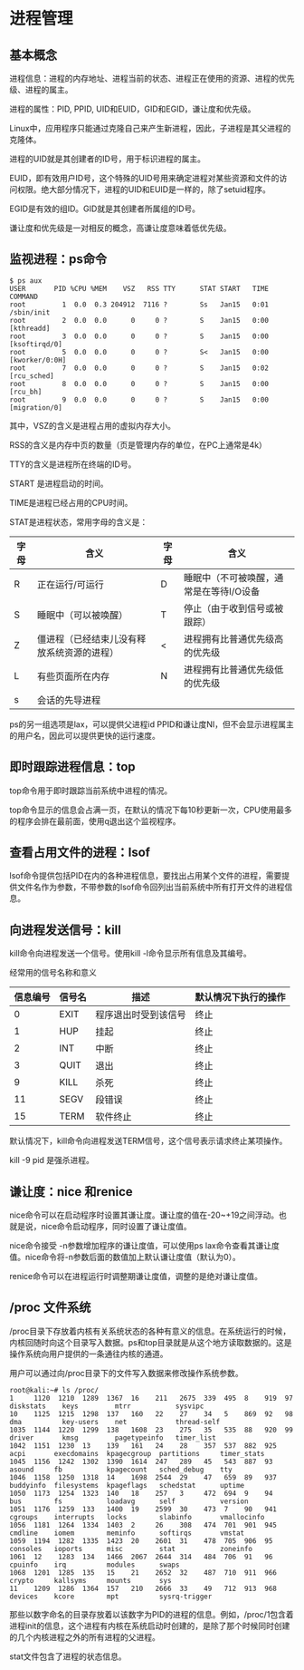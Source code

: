# 进程管理

## 基本概念

进程信息：进程的内存地址、进程当前的状态、进程正在使用的资源、进程的优先级、进程的属主。

进程的属性：PID, PPID, UID和EUID，GID和EGID，谦让度和优先级。

Linux中，应用程序只能通过克隆自己来产生新进程，因此，子进程是其父进程的克隆体。

进程的UID就是其创建者的ID号，用于标识进程的属主。

EUID，即有效用户ID号，这个特殊的UID号用来确定进程对某些资源和文件的访问权限。绝大部分情况下，进程的UID和EUID是一样的，除了setuid程序。

EGID是有效的组ID。GID就是其创建者所属组的ID号。

谦让度和优先级是一对相反的概念，高谦让度意味着低优先级。



## 监视进程：ps命令

```
$ ps aux
USER       PID %CPU %MEM    VSZ   RSS TTY      STAT START   TIME COMMAND
root         1  0.0  0.3 204912  7116 ?        Ss   Jan15   0:01 /sbin/init
root         2  0.0  0.0      0     0 ?        S    Jan15   0:00 [kthreadd]
root         3  0.0  0.0      0     0 ?        S    Jan15   0:00 [ksoftirqd/0]
root         5  0.0  0.0      0     0 ?        S<   Jan15   0:00 [kworker/0:0H]
root         7  0.0  0.0      0     0 ?        S    Jan15   0:02 [rcu_sched]
root         8  0.0  0.0      0     0 ?        S    Jan15   0:00 [rcu_bh]
root         9  0.0  0.0      0     0 ?        S    Jan15   0:00 [migration/0]
```

其中，VSZ的含义是进程占用的虚拟内存大小。

RSS的含义是内存中页的数量（页是管理内存的单位，在PC上通常是4k）

TTY的含义是进程所在终端的ID号。

START 是进程启动的时间。

TIME是进程已经占用的CPU时间。

STAT是进程状态，常用字母的含义是：

| 字母   | 含义                    | 字母   | 含义                    |
| ---- | --------------------- | ---- | --------------------- |
| R    | 正在运行/可运行              | D    | 睡眠中（不可被唤醒，通常是在等待I/O设备 |
| S    | 睡眠中（可以被唤醒）            | T    | 停止（由于收到信号或被跟踪）        |
| Z    | 僵进程（已经结束儿没有释放系统资源的进程） | <    | 进程拥有比普通优先级高的优先级       |
| L    | 有些页面所在内存              | N    | 进程拥有比普通优先级低的优先级       |
| s    | 会话的先导进程               |      |                       |

ps的另一组选项是lax，可以提供父进程id PPID和谦让度NI，但不会显示进程属主的用户名，因此可以提供更快的运行速度。



## 即时跟踪进程信息：top

top命令用于即时跟踪当前系统中进程的情况。

top命令显示的信息会占满一页，在默认的情况下每10秒更新一次，CPU使用最多的程序会排在最前面，使用q退出这个监视程序。



## 查看占用文件的进程：lsof

lsof命令提供包括PID在内的各种进程信息，要找出占用某个文件的进程，需要提供文件名作为参数，不带参数的lsof命令回列出当前系统中所有打开文件的进程信息。



## 向进程发送信号：kill

kill命令向进程发送一个信号。使用kill -l命令显示所有信息及其编号。

经常用的信号名称和意义

| 信息编号 | 信号名  | 描述         | 默认情况下执行的操作 |
| ---- | ---- | ---------- | ---------- |
| 0    | EXIT | 程序退出时受到该信号 | 终止         |
| 1    | HUP  | 挂起         | 终止         |
| 2    | INT  | 中断         | 终止         |
| 3    | QUIT | 退出         | 终止         |
| 9    | KILL | 杀死         | 终止         |
| 11   | SEGV | 段错误        | 终止         |
| 15   | TERM | 软件终止       | 终止         |

默认情况下，kill命令向进程发送TERM信号，这个信号表示请求终止某项操作。

kill -9 pid 是强杀进程。



## 谦让度：nice 和renice

nice命令可以在启动程序时设置其谦让度。谦让度的值在-20~+19之间浮动。也就是说，nice命令启动程序，同时设置了谦让度值。

nice命令接受 -n参数增加程序的谦让度值，可以使用ps lax命令查看其谦让度值。nice命令将-n参数后面的数值加上默认谦让度值（默认为0）。

renice命令可以在进程运行时调整期谦让度值，调整的是绝对谦让度值。



## /proc 文件系统

/proc目录下存放着内核有关系统状态的各种有意义的信息。在系统运行的时候，内核回随时向这个目录写入数据。ps和top目录就是从这个地方读取数据的。这是操作系统向用户提供的一条通往内核的通道。

用户可以通过向/proc目录下的文件写入数据来修改操作系统参数。

```
root@kali:~# ls /proc/
1     1120  1210  1289  1367  16    211   2675  339  495  8    919  97         diskstats    keys         mtrr           sysvipc
10    1125  1215  1298  137   160   22    27    34   5    869  92   98         dma          key-users    net            thread-self
1035  1144  1220  1299  138   1608  23    275   35   535  88   920  99         driver       kmsg         pagetypeinfo   timer_list
1042  1151  1230  13    139   161   24    28    357  537  882  925  acpi       execdomains  kpagecgroup  partitions     timer_stats
1045  1156  1242  1302  1390  1614  247   289   45   543  887  93   asound     fb           kpagecount   sched_debug    tty
1046  1158  1250  1318  14    1698  2544  29    47   659  89   937  buddyinfo  filesystems  kpageflags   schedstat      uptime
1050  1173  1254  1323  140   18    257   3     472  694  9    94   bus        fs           loadavg      self           version
1051  1176  1259  133   1400  19    2599  30    473  7    90   941  cgroups    interrupts   locks        slabinfo       vmallocinfo
1056  1181  1264  1334  1403  2     26    308   474  701  901  945  cmdline    iomem        meminfo      softirqs       vmstat
1059  1194  1282  1335  1423  20    2601  31    478  705  906  95   consoles   ioports      misc         stat           zoneinfo
1061  12    1283  134   1466  2067  2644  314   484  706  91   96   cpuinfo    irq          modules      swaps
1068  1201  1285  135   15    21    2652  32    487  710  911  966  crypto     kallsyms     mounts       sys
11    1209  1286  1364  157   210   2666  33    49   712  913  968  devices    kcore        mpt          sysrq-trigger

```

那些以数字命名的目录存放着以该数字为PID的进程的信息。例如，/proc/1包含着进程init的信息，这个进程有内核在系统启动时创建的，是除了那个时候同时创建的几个内核进程之外的所有进程的父进程。

stat文件包含了进程的状态信息。